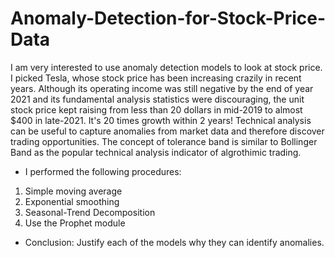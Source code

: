 # Anomaly-Detection-for-Stock-Price-Data
I am very interested to use anomaly detection models to look at stock price. I picked Tesla, whose stock price has been increasing crazily in recent years. Although its operating income was still negative by the end of year 2021 and its fundamental analysis statistics were discouraging, the unit stock price kept raising from less than 20 dollars in mid-2019 to almost $400 in late-2021. It's 20 times growth within 2 years! Technical analysis can be useful to capture anomalies from market data and therefore discover trading opportunities. The concept of tolerance band is similar to Bollinger Band as the popular technical analysis indicator of algrothimic trading.
- I performed the following procedures:
1. Simple moving average
2. Exponential smoothing
3. Seasonal-Trend Decomposition
4. Use the Prophet module

- Conclusion: Justify each of the models why they can identify anomalies. 
